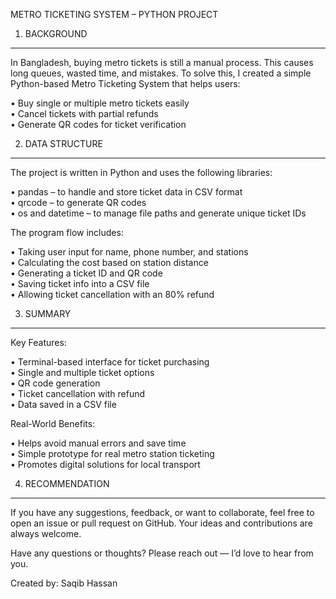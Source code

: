 METRO TICKETING SYSTEM – PYTHON PROJECT

1. BACKGROUND

---

In Bangladesh, buying metro tickets is still a manual process. This causes long queues, wasted time, and mistakes.
To solve this, I created a simple Python-based Metro Ticketing System that helps users:

• Buy single or multiple metro tickets easily  
• Cancel tickets with partial refunds  
• Generate QR codes for ticket verification

2. DATA STRUCTURE

---

The project is written in Python and uses the following libraries:

• pandas – to handle and store ticket data in CSV format  
• qrcode – to generate QR codes  
• os and datetime – to manage file paths and generate unique ticket IDs

The program flow includes:

• Taking user input for name, phone number, and stations  
• Calculating the cost based on station distance  
• Generating a ticket ID and QR code  
• Saving ticket info into a CSV file  
• Allowing ticket cancellation with an 80% refund

3. SUMMARY

---

Key Features:

• Terminal-based interface for ticket purchasing  
• Single and multiple ticket options  
• QR code generation  
• Ticket cancellation with refund  
• Data saved in a CSV file

Real-World Benefits:

• Helps avoid manual errors and save time  
• Simple prototype for real metro station ticketing  
• Promotes digital solutions for local transport

4. RECOMMENDATION

---

If you have any suggestions, feedback, or want to collaborate, feel free to open an issue or pull request on GitHub.
Your ideas and contributions are always welcome.

Have any questions or thoughts? Please reach out — I’d love to hear from you.

Created by: Saqib Hassan
